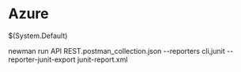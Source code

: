 Azure
=====
$(System.Default)

newman run API REST.postman_collection.json --reporters cli,junit --reporter-junit-export junit-report.xml